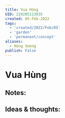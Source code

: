 ```yaml
---
title: Vua Hùng
UID: 220205113835
created: 05-Feb-2022
tags:
  - 'created/2022/Feb/05'
  - 'garden'
  - 'permanent/concept'
aliases:
  - Hùng Vương
publish: False
---
```

# Vua Hùng

## Notes:


## Ideas & thoughts:


